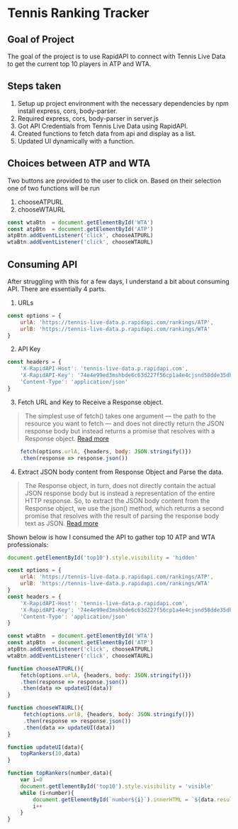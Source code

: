# Tennis Ranking Tracker

## Goal of Project

The goal of the project is to use RapidAPI to connect with Tennis Live Data to get the current top 10 players in ATP and WTA.

## Steps taken

1. Setup up project environment with the necessary dependencies by npm install express, cors, body-parser.
2. Required express, cors, body-parser in server.js
3. Got API Credentials from Tennis Live Data using RapidAPI.
4. Created functions to fetch data from api and display as a list.
5. Updated UI dynamically with a function.

## Choices between ATP and WTA

Two buttons are provided to the user to click on. Based on their selection one of two functions will be run
1. chooseATPURL
2. chooseWTAURL
```Javascript
const wtaBtn  = document.getElementById('WTA')
const atpBtn  = document.getElementById('ATP')
atpBtn.addEventListener('click', chooseATPURL)
wtaBtn.addEventListener('click', chooseWTAURL)
```
## Consuming API

After struggling with this for a few days, I understand a bit about consuming API. There are essentially 4 parts.
1. URLs
```Javascript
const options = {
    urlA: 'https://tennis-live-data.p.rapidapi.com/rankings/ATP',
    urlB: 'https://tennis-live-data.p.rapidapi.com/rankings/WTA'
}
```
2. API Key
```Javascript
const headers = {
    'X-RapidAPI-Host': 'tennis-live-data.p.rapidapi.com',
    'X-RapidAPI-Key': '74e4e99ed3mshbde6c63d227f56cp1a4e4cjsnd58dde35db71',
    'Content-Type': 'application/json'
}
```
3. Fetch URL and Key to Receive a Response object.
>The simplest use of fetch() takes one argument — the path to the resource you want to fetch — and does not directly return the JSON response body but instead returns a promise that resolves with a Response object. [Read more](https://developer.mozilla.org/en-US/docs/Web/API/Fetch_API/Using_Fetch)

```Javascript
    fetch(options.urlA, {headers, body: JSON.stringify()})
    .then(response => response.json())
```
4. Extract JSON body content from Response Object and Parse the data.
>The Response object, in turn, does not directly contain the actual JSON response body but is instead a representation of the entire HTTP response. So, to extract the JSON body content from the Response object, we use the json() method, which returns a second promise that resolves with the result of parsing the response body text as JSON. [Read more](https://developer.mozilla.org/en-US/docs/Web/API/Fetch_API/Using_Fetch)

Shown below is how I consumed the API to gather top 10 ATP and WTA professionals:

```Javascript
document.getElementById('top10').style.visibility = 'hidden'

const options = {
    urlA: 'https://tennis-live-data.p.rapidapi.com/rankings/ATP',
    urlB: 'https://tennis-live-data.p.rapidapi.com/rankings/WTA'
}
const headers = {
    'X-RapidAPI-Host': 'tennis-live-data.p.rapidapi.com',
    'X-RapidAPI-Key': '74e4e99ed3mshbde6c63d227f56cp1a4e4cjsnd58dde35db71',
    'Content-Type': 'application/json'
}

const wtaBtn  = document.getElementById('WTA')
const atpBtn  = document.getElementById('ATP')
atpBtn.addEventListener('click', chooseATPURL)
wtaBtn.addEventListener('click', chooseWTAURL)

function chooseATPURL(){
    fetch(options.urlA, {headers, body: JSON.stringify()})
    .then(response => response.json())
    .then(data => updateUI(data))
}

function chooseWTAURL(){
     fetch(options.urlB, {headers, body: JSON.stringify()})
     .then(response => response.json())
     .then(data => updateUI(data))
}

function updateUI(data){
    topRankers(10,data)
}

function topRankers(number,data){
    var i=0
    document.getElementById('top10').style.visibility = 'visible'
    while (i<number){
        document.getElementById(`number${i}`).innerHTML = `${data.results.rankings[i].first_name} ${data.results.rankings[i].last_name}`
        i++
    }
}
 ```
